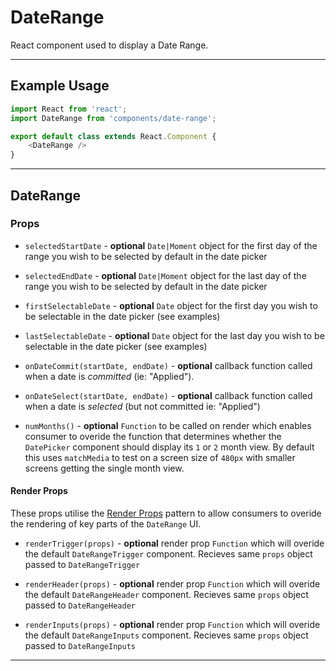 DateRange
==========

React component used to display a Date Range.

---

## Example Usage

```js
import React from 'react';
import DateRange from 'components/date-range';

export default class extends React.Component {
	<DateRange />
}
```

---

## DateRange

### Props

* `selectedStartDate` - **optional** `Date|Moment` object for the first day of the range you wish to be selected by default in the date picker

* `selectedEndDate` - **optional** `Date|Moment` object for the last day of the range you wish to be selected by default in the date picker

* `firstSelectableDate` - **optional** `Date` object for the first day you wish to be selectable in the date picker (see examples)

* `lastSelectableDate` - **optional** `Date` object for the last day you wish to be selectable in the date picker (see examples)

* `onDateCommit(startDate, endDate)` - **optional** callback function called when a date is _committed_ (ie: "Applied"). 

* `onDateSelect(startDate, endDate)` - **optional** callback function called when a date is _selected_ (but not committed ie: "Applied")

* `numMonths()` - **optional** `Function` to be called on render which enables consumer to overide the function that determines whether the `DatePicker` component should display its `1` or `2` month view. By default this uses `matchMedia` to test on a screen size of `480px` with smaller screens getting the single month view.



#### Render Props

These props utilise the [Render Props](https://reactjs.org/docs/render-props.html) pattern to allow consumers to overide the rendering of key parts of the `DateRange` UI.

* `renderTrigger(props)` - **optional** render prop `Function` which will overide the default `DateRangeTrigger` component. Recieves same `props` object passed to `DateRangeTrigger`

* `renderHeader(props)` - **optional** render prop `Function` which will overide the default `DateRangeHeader` component. Recieves same `props` object passed to `DateRangeHeader`

* `renderInputs(props)` - **optional** render prop `Function` which will overide the default `DateRangeInputs` component. Recieves same `props` object passed to `DateRangeInputs`

------------
